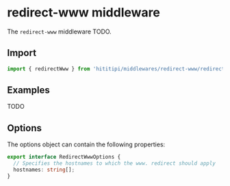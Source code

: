 # redirect-www middleware

The `redirect-www` middleware TODO.

## Import

```js
import { redirectWww } from 'hititipi/middlewares/redirect-www/redirect-www.js';
```

## Examples

TODO

## Options

The options object can contain the following properties:

```ts
export interface RedirectWwwOptions {
  // Specifies the hostnames to which the www. redirect should apply
  hostnames: string[];
}
```
